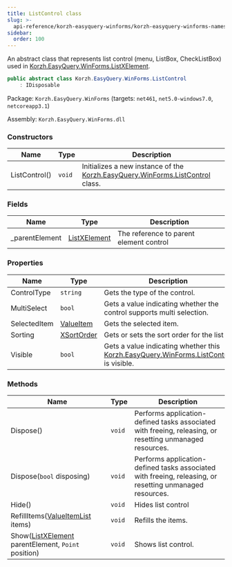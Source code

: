 ```yaml
---
title: ListControl class
slug: >-
  api-reference/korzh-easyquery-winforms/korzh-easyquery-winforms-namespace/listcontrol-class
sidebar:
  order: 100
---
```


An abstract class that represents list control (menu, ListBox, CheckListBox) used in [Korzh.EasyQuery.WinForms.ListXElement](///easyquery/docs/api-reference/korzh-easyquery-winforms/korzh-easyquery-winforms-namespace/listxelement-class).
```csharp
public abstract class Korzh.EasyQuery.WinForms.ListControl
    : IDisposable

```
Package: `Korzh.EasyQuery.WinForms` (targets: `net461`, `net5.0-windows7.0`, `netcoreapp3.1`)

Assembly: `Korzh.EasyQuery.WinForms.dll`

### Constructors

| Name | Type | Description | 
| --- | --- | --- | 
| ListControl() | `void` | Initializes a new instance of the [Korzh.EasyQuery.WinForms.ListControl](///easyquery/docs/api-reference/korzh-easyquery-winforms/korzh-easyquery-winforms-namespace/listcontrol-class) class. | 


### Fields

| Name | Type | Description | 
| --- | --- | --- | 
| _parentElement | [ListXElement](///easyquery/docs/api-reference/korzh-easyquery-winforms/korzh-easyquery-winforms-namespace/listxelement-class) | The reference to parent element control | 


### Properties

| Name | Type | Description | 
| --- | --- | --- | 
| ControlType | `string` | Gets the type of the control. | 
| MultiSelect | `bool` | Gets a value indicating whether the control supports multi selection. | 
| SelectedItem | [ValueItem](///easyquery/docs/api-reference/korzh-easyquery-winforms/korzh-easyquery-winforms-namespace/valueitem-class) | Gets the selected item. | 
| Sorting | [XSortOrder](///easyquery/docs/api-reference/korzh-easyquery-winforms/korzh-easyquery-winforms-namespace/xsortorder-enum) | Gets or sets the sort order for the list | 
| Visible | `bool` | Gets a value indicating whether this [Korzh.EasyQuery.WinForms.ListControl](///easyquery/docs/api-reference/korzh-easyquery-winforms/korzh-easyquery-winforms-namespace/listcontrol-class) is visible. | 


### Methods

| Name | Type | Description | 
| --- | --- | --- | 
| Dispose() | `void` | Performs application-defined tasks associated with freeing, releasing, or resetting unmanaged resources. | 
| Dispose(`bool` disposing) | `void` | Performs application-defined tasks associated with freeing, releasing, or resetting unmanaged resources. | 
| Hide() | `void` | Hides list control | 
| RefillItems([ValueItemList](///easyquery/docs/api-reference/korzh-easyquery-winforms/korzh-easyquery-winforms-namespace/valueitemlist-class) items) | `void` | Refills the items. | 
| Show([ListXElement](///easyquery/docs/api-reference/korzh-easyquery-winforms/korzh-easyquery-winforms-namespace/listxelement-class) parentElement, `Point` position) | `void` | Shows list control. |
